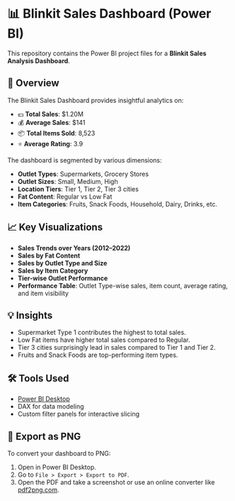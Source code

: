 # 📊 Blinkit Sales Dashboard (Power BI)

This repository contains the Power BI project files for a **Blinkit Sales Analysis Dashboard**.

## 📌 Overview

The Blinkit Sales Dashboard provides insightful analytics on:

- 💵 **Total Sales**: $1.20M  
- 💰 **Average Sales**: $141  
- 📦 **Total Items Sold**: 8,523  
- ⭐ **Average Rating**: 3.9  

The dashboard is segmented by various dimensions:
- **Outlet Types**: Supermarkets, Grocery Stores
- **Outlet Sizes**: Small, Medium, High
- **Location Tiers**: Tier 1, Tier 2, Tier 3 cities
- **Fat Content**: Regular vs Low Fat
- **Item Categories**: Fruits, Snack Foods, Household, Dairy, Drinks, etc.

## 📈 Key Visualizations

- **Sales Trends over Years (2012–2022)**
- **Sales by Fat Content**
- **Sales by Outlet Type and Size**
- **Sales by Item Category**
- **Tier-wise Outlet Performance**
- **Performance Table**: Outlet Type-wise sales, item count, average rating, and item visibility

## 💡 Insights

- Supermarket Type 1 contributes the highest to total sales.
- Low Fat items have higher total sales compared to Regular.
- Tier 3 cities surprisingly lead in sales compared to Tier 1 and Tier 2.
- Fruits and Snack Foods are top-performing item types.

## 🛠️ Tools Used

- [Power BI Desktop](https://powerbi.microsoft.com/)
- DAX for data modeling
- Custom filter panels for interactive slicing


## 📸 Export as PNG

To convert your dashboard to PNG:
1. Open in Power BI Desktop.
2. Go to `File > Export > Export to PDF`.
3. Open the PDF and take a screenshot or use an online converter like [pdf2png.com](https://pdf2png.com).


